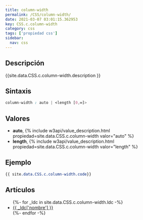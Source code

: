 ```yaml
---
title: column-width
permalink: /CSS/column-width/
date: 2021-03-07 03:01:15.362953
key: CSS.c.column-width
category: css
tags: ['propiedad css']
sidebar: 
  nav: css
---
```


## Descripción
{{site.data.CSS.c.column-width.description }}

## Sintaxis
~~~css
column-width : auto | <length [0,∞]>
~~~

## Valores
* **auto**,  {% include w3api/value_description.html propiedad=site.data.CSS.c.column-width valor="auto" %}
* **length**,  {% include w3api/value_description.html propiedad=site.data.CSS.c.column-width valor="length" %}

## Ejemplo
~~~css
{{ site.data.CSS.c.column-width.code}}
~~~

## Artículos
<ul>
{%- for _ldc in site.data.CSS.c.column-width.ldc -%}
   <li>
       <a href="{{_ldc['url'] }}">{{ _ldc['nombre'] }}</a>
   </li>
{%- endfor -%}
</ul>
